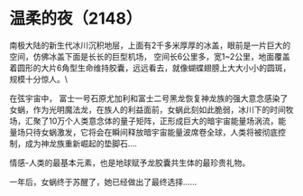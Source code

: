 # 温柔的夜（2148）

南极大陆的新生代冰川沉积地层，上面有2千多米厚厚的冰盖，眼前是一片巨大的空间，仿佛冰盖下面是长长的巨型机场， 空间长6公里多，宽1\~2公里，地面覆盖着圆形的大片6角型生命维持胶囊，远远看去，就像蝴蝶翅膀上大大小小的圆斑，规模十分惊人。\


在弦宇宙中， 富士一号石原尤加利和富士二号黑龙恢复神龙族的强大意念感染了女蜗，作为光明魔法龙，在族人的利益面前，女蜗此刻如此脆弱，冰川下的时间牧场，汇聚了10万个人类意念体的量子矩阵，正形成巨大的暗宇宙能量场涡流，能量场只待女蜗激发，它将会在瞬间释放暗宇宙能量波席卷全球，人类将被彻底控制，成为神龙族重新崛起的垫脚石....



情感-人类的最基本元素，也是地球赋予龙胶囊共生体的最珍贵礼物。



一年后，女蜗终于苏醒了，她已经做出了最终选择......
